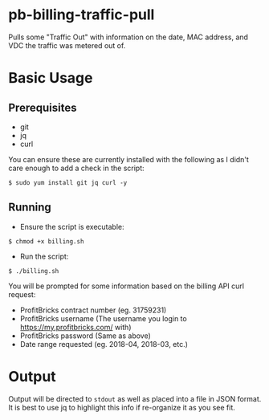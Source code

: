 # pb-billing-traffic-pull

Pulls some "Traffic Out" with information on the date, MAC address, and VDC the traffic was metered out of.

# Basic Usage

## Prerequisites

* git
* jq
* curl

You can ensure these are currently installed with the following as I didn't care enough to add a check in the script:

```
$ sudo yum install git jq curl -y
```

## Running

* Ensure the script is executable:

```
$ chmod +x billing.sh
```

* Run the script:

```
$ ./billing.sh
```

You will be prompted for some information based on the billing API curl request:

* ProfitBricks contract number (eg. 31759231)
* ProfitBricks username (The username you login to https://my.profitbricks.com/ with)
* ProfitBricks password (Same as above)
* Date range requested (eg. 2018-04, 2018-03, etc.)

# Output

Output will be directed to `stdout` as well as placed into a file in JSON format.  It is best to use jq to highlight this info if re-organize it as you see fit.
